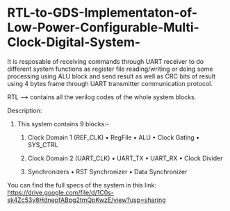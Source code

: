# RTL-to-GDS-Implementaton-of-Low-Power-Configurable-Multi-Clock-Digital-System-


It is resposable of receiving commands through UART receiver to do 
different system functions as register file reading/writing or 
doing some processing using ALU block and send result 
as well as CRC bits of result using 4 bytes frame through 
UART transmitter communication protocol.

RTL --> contains all the verilog codes of the whole system blocks.


Description: 
1. This system contains 9 blocks:-
    
    1) Clock Domain 1 (REF_CLK)
          • RegFile
          • ALU
          • Clock Gating
          • SYS_CTRL
    
    2) Clock Domain 2 (UART_CLK)
          • UART_TX
          • UART_RX
          • Clock Divider
    
    3) Synchronizers
          • RST Synchronizer
          • Data Synchronizer
          
You can find the full specs of the system in this link: https://drive.google.com/file/d/1C0s-sk4Zc53y8HdnepfABpg2tmQpKwzE/view?usp=sharing
